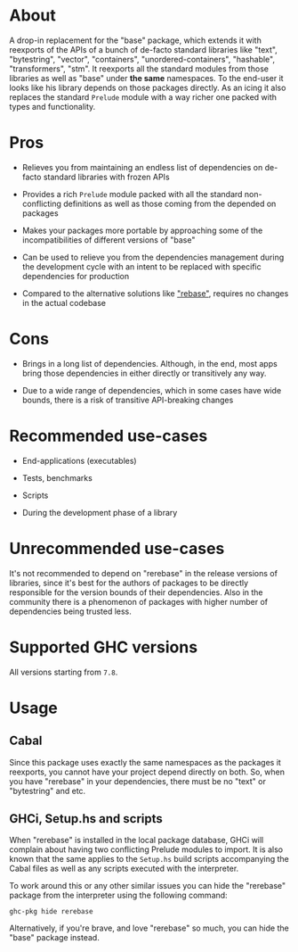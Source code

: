# About

A drop-in replacement for the "base" package, which extends it with reexports of the APIs of a bunch of de-facto standard libraries like "text", "bytestring", "vector", "containers", "unordered-containers", "hashable", "transformers", "stm". It reexports all the standard modules from those libraries as well as "base" under **the same** namespaces. To the end-user it looks like his library depends on those packages directly. As an icing it also replaces the standard `Prelude` module with a way richer one packed with types and functionality.

# Pros

* Relieves you from maintaining an endless list of dependencies on de-facto standard libraries with frozen APIs

* Provides a rich `Prelude` module packed with all the standard non-conflicting definitions as well as those coming from the depended on packages

* Makes your packages more portable by approaching some of the incompatibilities of different versions of "base"

* Can be used to relieve you from the dependencies management during the development cycle with an intent to be replaced with specific dependencies for production

* Compared to the alternative solutions like ["rebase"](https://github.com/nikita-volkov/rebase), requires no changes in the actual codebase

# Cons

* Brings in a long list of dependencies. Although, in the end, most apps bring those dependencies in either directly or transitively any way.

* Due to a wide range of dependencies, which in some cases have wide bounds, there is a risk of transitive API-breaking changes

# Recommended use-cases

* End-applications (executables)

* Tests, benchmarks

* Scripts

* During the development phase of a library

# Unrecommended use-cases

It's not recommended to depend on "rerebase" in the release versions of libraries, since it's best for the authors of packages to be directly responsible for the version bounds of their dependencies. Also in the community there is a phenomenon of packages with higher number of dependencies being trusted less.

# Supported GHC versions

All versions starting from `7.8`.

# Usage 

## Cabal

Since this package uses exactly the same namespaces as the packages it reexports, you cannot have your project depend directly on both. So, when you have "rerebase" in your dependencies, there must be no "text" or "bytestring" and etc.

## GHCi, Setup.hs and scripts

When "rerebase" is installed in the local package database, GHCi will complain about having two conflicting Prelude modules to import. It is also known that the same applies to the `Setup.hs` build scripts accompanying the Cabal files as well as any scripts executed with the interpreter.

To work around this or any other similar issues you can hide the "rerebase" package from the interpreter using the following command:

```
ghc-pkg hide rerebase
```

Alternatively, if you're brave, and love "rerebase" so much, you can hide the "base" package instead.
